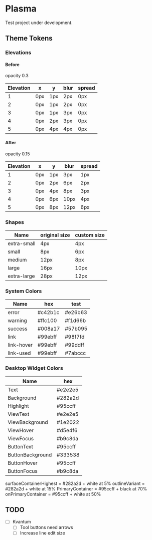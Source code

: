 # Plasma

Test project under development.

## Theme Tokens

### Elevations

#### Before

opacity 0.3

| Elevation | x   | y   | blur | spread |
| --------- | --- | --- | ---- | ------ |
| 1         | 0px | 1px | 2px  | 0px    |
| 2         | 0px | 1px | 2px  | 0px    |
| 3         | 0px | 1px | 3px  | 0px    |
| 4         | 0px | 2px | 3px  | 0px    |
| 5         | 0px | 4px | 4px  | 0px    |

#### After

opacity 0.15

| Elevation | x   | y   | blur | spread |
| --------- | --- | --- | ---- | ------ |
| 1         | 0px | 1px | 3px  | 1px    |
| 2         | 0px | 2px | 6px  | 2px    |
| 3         | 0px | 4px | 8px  | 3px    |
| 4         | 0px | 6px | 10px | 4px    |
| 5         | 0px | 8px | 12px | 6px    |

### Shapes

| Name        | original size | custom size |
| ----------- | ------------- | ----------- |
| extra-small | 4px           | 4px         |
| small       | 8px           | 6px         |
| medium      | 12px          | 8px         |
| large       | 16px          | 10px        |
| extra-large | 28px          | 12px        |

### System Colors

| Name       | hex     | test    |
| ---------- | ------- | ------- |
| error      | #c42b1c | #e26b63 |
| warning    | #ffc100 | #f1d66b |
| success    | #008a17 | #57b095 |
| link       | #99ebff | #98f7fd |
| link-hover | #99ebff | #99ddff |
| link-used  | #99ebff | #7abccc |

### Desktop Widget Colors

| Name             | hex     |
| ---------------- | ------- |
| Text             | #e2e2e5 |
| Background       | #282a2d |
| Highlight        | #95ccff |
| ViewText         | #e2e2e5 |
| ViewBackground   | #1e2022 |
| ViewHover        | #d5e4f6 |
| ViewFocus        | #b9c8da |
| ButtonText       | #95ccff |
| ButtonBackground | #333538 |
| ButtonHover      | #95ccff |
| ButtonFocus      | #b9c8da |

surfaceContainerHighest = #282a2d + white at 5%
outlineVariant = #282a2d + white at 15%
PrimaryContainer = #95ccff + black at 70%
onPrimaryContainer = #95ccff + white at 50%

## TODO
- [ ] Kvantum
  - [ ] Tool buttons need arrows
  - [ ] Increase line edit size
